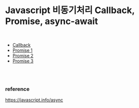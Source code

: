 # Javascript 비동기처리 Callback, Promise, async-await<br>
<br>

* [Callback](./studies/Callback.md)<br>
* [Promise 1](./studies/Promise(1).md)<br>
* [Promise 2](./studies/Promise(2).md)<br>
* [Promise 3](./studies/Promise(3).md)<br>

<br><br>

### reference
https://javascript.info/async

